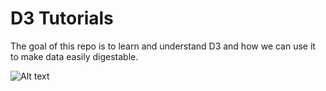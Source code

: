 # D3 Tutorials
The goal of this repo is to learn and understand D3 and how we can use it to make data easily digestable.

![Alt text](/relative/path/to/shot1.png?raw=true "Optional Title")